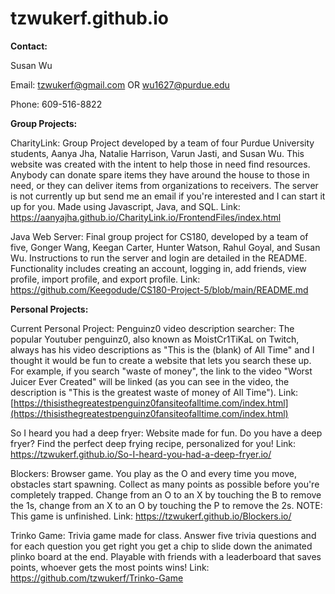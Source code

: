 # tzwukerf.github.io

**Contact:**

Susan Wu

Email: tzwukerf@gmail.com OR wu1627@purdue.edu

Phone: 609-516-8822

**Group Projects:**

CharityLink: Group Project developed by a team of four Purdue University students, Aanya Jha, Natalie Harrison, Varun Jasti, and Susan Wu. This website was created with the intent to help those in need find resources. Anybody can donate spare items they have around the house to those in need, or they can deliver items from organizations to receivers. The server is not currently up but send me an email if you're interested and I can start it up for you. Made using Javascript, Java, and SQL. Link: https://aanyajha.github.io/CharityLink.io/FrontendFiles/index.html

Java Web Server: Final group project for CS180, developed by a team of five, Gonger Wang, Keegan Carter, Hunter Watson, Rahul Goyal, and Susan Wu. Instructions to run the server and login are detailed in the README. Functionality includes creating an account, logging in, add friends, view profile, import profile, and export profile. Link: https://github.com/Keegodude/CS180-Project-5/blob/main/README.md

**Personal Projects:**

Current Personal Project: 
Penguinz0 video description searcher: The popular Youtuber penguinz0, also known as MoistCr1TiKaL on Twitch, always has his video descriptions as "This is the (blank) of All Time" and I thought it would be fun to create a website that lets you search these up. For example, if you search "waste of money", the link to the video "Worst Juicer Ever Created" will be linked (as you can see in the video, the description is "This is the greatest waste of money of All Time"). Link: [https://thisisthegreatestpenguinz0fansiteofalltime.com/index.html](https://thisisthegreatestpenguinz0fansiteofalltime.com/index.html)

So I heard you had a deep fryer: Website made for fun. Do you have a deep fryer? Find the perfect deep frying recipe, personalized for you! Link: https://tzwukerf.github.io/So-I-heard-you-had-a-deep-fryer.io/

Blockers: Browser game. You play as the O and every time you move, obstacles start spawning. Collect as many points as possible before you're completely trapped. Change from an O to an X by touching the B to remove the 1s, change from an X to an O by touching the P to remove the 2s. NOTE: This game is unfinished. Link: https://tzwukerf.github.io/Blockers.io/

Trinko Game: Trivia game made for class. Answer five trivia questions and for each question you get right you get a chip to slide down the animated plinko board at the end. Playable with friends with a leaderboard that saves points, whoever gets the most points wins! Link: https://github.com/tzwukerf/Trinko-Game
